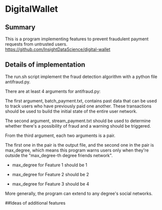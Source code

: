# DigitalWallet

## Summary
This is a program implementing features to prevent fraudulent payment requests from untrusted users. 
https://github.com/InsightDataScience/digital-wallet

## Details of implementation

The run.sh script implement the fraud detection algorithm with a python file antifraud.py.

There are at least 4 arguments for antifraud.py:

The first argument, batch_payment.txt, contains past data that can be used to track users who have previously paid one another. These transactions should be used to build the initial state of the entire user network.

The second argument, stream_payment.txt should be used to determine whether there's a possibility of fraud and a warning should be triggered.

From the third argument, each two arguments is a pair. 

The first one in the pair is the output file, and the second one in the pair is max_degree, which means this program warns users only when they're outside the "max_degree-th degree friends network".

* max_degree for Feature 1 should be 1

* max_degree for Feature 2 should be 2

* max_degree for Feature 3 should be 4

More generally, the program can extend to any degree's social networks.

##Ideas of additional features
